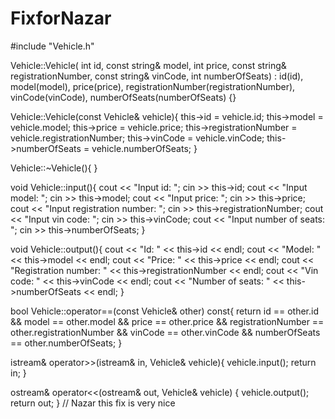 # FixforNazar
 
#include "Vehicle.h"

Vehicle::Vehicle(
	int id,
	const string& model,
	int price,
	const string& registrationNumber,
	const string& vinCode,
	int numberOfSeats) 
	:
	id(id),
	model(model),
	price(price),
	registrationNumber(registrationNumber),
	vinCode(vinCode),
	numberOfSeats(numberOfSeats)
{}

Vehicle::Vehicle(const Vehicle& vehicle){
	this->id = vehicle.id;
	this->model = vehicle.model;
	this->price = vehicle.price;
	this->registrationNumber = vehicle.registrationNumber;
	this->vinCode = vehicle.vinCode;
	this->numberOfSeats = vehicle.numberOfSeats;
}

Vehicle::~Vehicle(){
}

void Vehicle::input(){
	cout << "Input id: "; cin >> this->id;
	cout << "Input model: "; cin >> this->model;
	cout << "Input price: "; cin >> this->price;
	cout << "Input registration number: "; cin >> this->registrationNumber;
	cout << "Input vin code: "; cin >> this->vinCode;
	cout << "Input number of seats: "; cin >> this->numberOfSeats;
}

void Vehicle::output(){
	cout << "Id: " << this->id << endl;
	cout << "Model: " << this->model << endl;
	cout << "Price: " << this->price << endl;
	cout << "Registration number: " << this->registrationNumber << endl;
	cout << "Vin code: " << this->vinCode << endl;
	cout << "Number of seats: " << this->numberOfSeats << endl;
}

bool Vehicle::operator==(const Vehicle& other) const{
	return id == other.id &&
		model == other.model &&
		price == other.price &&
		registrationNumber == other.registrationNumber &&
		vinCode == other.vinCode &&
		numberOfSeats == other.numberOfSeats;
}

istream& operator>>(istream& in, Vehicle& vehicle){
	vehicle.input();
	return in;
}

ostream& operator<<(ostream& out, Vehicle& vehicle) {
	vehicle.output();
	return out;
}
// Nazar this fix is very nice
